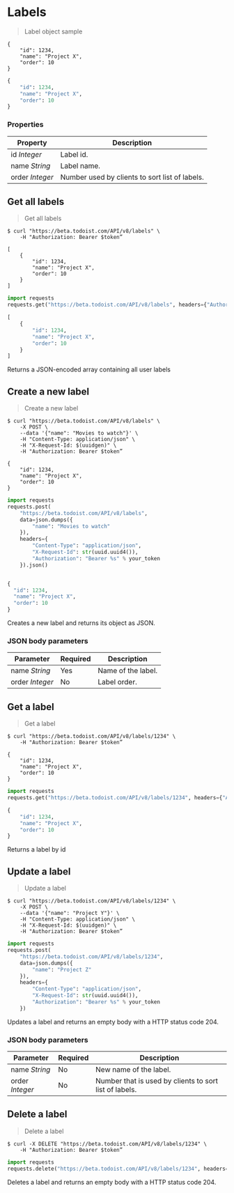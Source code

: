 # Labels

> Label object sample

```shell
{
    "id": 1234,
    "name": "Project X",
    "order": 10
}
```

```python
{
    "id": 1234,
    "name": "Project X",
    "order": 10
}
```

### Properties

Property | Description
----------|------------
id *Integer* | Label id.
name *String* | Label name.
order *Integer* | Number used by clients to sort list of labels.

## Get all labels

> Get all labels

```shell
$ curl "https://beta.todoist.com/API/v8/labels" \
    -H "Authorization: Bearer $token”

[
    {
        "id": 1234,
        "name": "Project X",
        "order": 10
    }
]
```

```python
import requests
requests.get("https://beta.todoist.com/API/v8/labels", headers={"Authorization": "Bearer %s" % your_token}).json()

[
    {
        "id": 1234,
        "name": "Project X",
        "order": 10
    }
]
```

Returns a JSON-encoded array containing all user labels

## Create a new label

> Create a new label

```shell
$ curl "https://beta.todoist.com/API/v8/labels" \
    -X POST \
    --data '{"name": "Movies to watch"}' \
    -H "Content-Type: application/json" \
    -H "X-Request-Id: $(uuidgen)" \
    -H "Authorization: Bearer $token”

{
    "id": 1234,
    "name": "Project X",
    "order": 10
}
```

```python
import requests
requests.post(
    "https://beta.todoist.com/API/v8/labels",
    data=json.dumps({
        "name": "Movies to watch"
    }),
    headers={
        "Content-Type": "application/json",
        "X-Request-Id": str(uuid.uuid4()),
        "Authorization": "Bearer %s" % your_token
    }).json()


{
  "id": 1234,
  "name": "Project X",
  "order": 10
}
```

Creates a new label and returns its object as JSON.

### JSON body parameters

Parameter | Required | Description
--------- | -------- | -----------
name *String* | Yes | Name of the label.
order *Integer* | No | Label order.

## Get a label

> Get a label

```shell
$ curl "https://beta.todoist.com/API/v8/labels/1234" \
    -H "Authorization: Bearer $token”

{
    "id": 1234,
    "name": "Project X",
    "order": 10
}
```

```python
import requests
requests.get("https://beta.todoist.com/API/v8/labels/1234", headers={"Authorization": "Bearer %s" % your_token}).json()

{
    "id": 1234,
    "name": "Project X",
    "order": 10
}
```

Returns a label by id

## Update a label

> Update a label

```shell
$ curl "https://beta.todoist.com/API/v8/labels/1234" \
    -X POST \
    --data '{"name": "Project Y"}' \
    -H "Content-Type: application/json" \
    -H "X-Request-Id: $(uuidgen)" \
    -H "Authorization: Bearer $token”
```

```python
import requests
requests.post(
    "https://beta.todoist.com/API/v8/labels/1234",
    data=json.dumps({
        "name": "Project Z"
    }),
    headers={
        "Content-Type": "application/json",
        "X-Request-Id": str(uuid.uuid4()),
        "Authorization": "Bearer %s" % your_token
    })

```

Updates a label and returns an empty body with a HTTP status code 204.

### JSON body parameters

Parameter | Required | Description
--------- | -------- | -----------
name *String* | No | New name of the label.
order *Integer* | No | Number that is used by clients to sort list of labels.

## Delete a label

> Delete a label

```shell
$ curl -X DELETE "https://beta.todoist.com/API/v8/labels/1234" \
    -H "Authorization: Bearer $token”
```

```python
import requests
requests.delete("https://beta.todoist.com/API/v8/labels/1234", headers={"Authorization": "Bearer %s" % your_token})

```

Deletes a label and returns an empty body with a HTTP status code 204.
